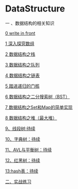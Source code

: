 # DataStructure
一 、数据结构的相关知识

[0 write in front](https://blog.csdn.net/qq_38350635/article/details/86742355)

[1 深入探究数组](https://blog.csdn.net/qq_38350635/article/details/86744319)

[2 数据结构之栈](https://blog.csdn.net/qq_38350635/article/details/86765982)

[3 数据结构之队列](https://blog.csdn.net/qq_38350635/article/details/86771147)

[4 数据结构之链表](https://blog.csdn.net/qq_38350635/article/details/86906834)

[5 踏进递归的门槛](https://blog.csdn.net/qq_38350635/article/details/87370615)

[6 数据结构之二分搜索树（BST）](https://blog.csdn.net/qq_38350635/article/details/87719607)

[7 数据结构之Set和Map的简单实现](https://blog.csdn.net/qq_38350635/article/details/88316865)

[8 数据结构之堆（最大堆）](https://blog.csdn.net/qq_38350635/article/details/88367918)

[9、线段树:待续]()

[10、字典树：待续]()

[11、AVL与平衡树：待续]()

[12、红黑树：待续]()

[13:hash表：待续]()




[二、实战练习](https://github.com/sunnnydaydev/Exercise/tree/master)


